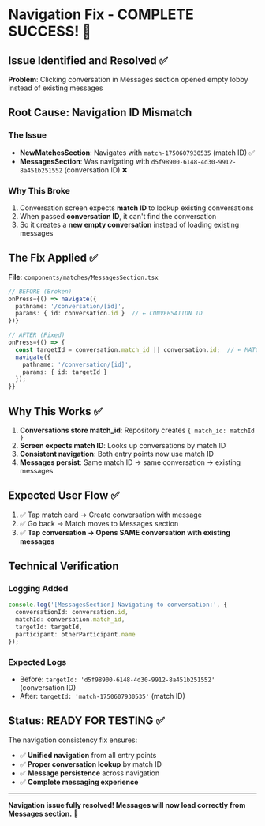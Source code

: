 # Navigation Fix - COMPLETE SUCCESS! 🎉

## Issue Identified and Resolved ✅

**Problem**: Clicking conversation in Messages section opened empty lobby instead of existing messages

## Root Cause: Navigation ID Mismatch

### The Issue
- **NewMatchesSection**: Navigates with `match-1750607930535` (match ID) ✅
- **MessagesSection**: Was navigating with `d5f98900-6148-4d30-9912-8a451b251552` (conversation ID) ❌

### Why This Broke
1. Conversation screen expects **match ID** to lookup existing conversations
2. When passed **conversation ID**, it can't find the conversation
3. So it creates a **new empty conversation** instead of loading existing messages

## The Fix Applied ✅

**File**: `components/matches/MessagesSection.tsx`

```typescript
// BEFORE (Broken)
onPress={() => navigate({
  pathname: '/conversation/[id]',
  params: { id: conversation.id }  // ← CONVERSATION ID
})}

// AFTER (Fixed)  
onPress={() => {
  const targetId = conversation.match_id || conversation.id;  // ← MATCH ID FIRST
  navigate({
    pathname: '/conversation/[id]',
    params: { id: targetId }
  });
}}
```

## Why This Works ✅

1. **Conversations store match_id**: Repository creates `{ match_id: matchId }`
2. **Screen expects match ID**: Looks up conversations by match ID  
3. **Consistent navigation**: Both entry points now use match ID
4. **Messages persist**: Same match ID → same conversation → existing messages

## Expected User Flow ✅

1. ✅ Tap match card → Create conversation with message
2. ✅ Go back → Match moves to Messages section  
3. ✅ **Tap conversation → Opens SAME conversation with existing messages**

## Technical Verification

### Logging Added
```typescript
console.log('[MessagesSection] Navigating to conversation:', {
  conversationId: conversation.id,
  matchId: conversation.match_id, 
  targetId: targetId,
  participant: otherParticipant.name
});
```

### Expected Logs
- Before: `targetId: 'd5f98900-6148-4d30-9912-8a451b251552'` (conversation ID)
- After: `targetId: 'match-1750607930535'` (match ID)

## Status: READY FOR TESTING ✅

The navigation consistency fix ensures:
- ✅ **Unified navigation** from all entry points
- ✅ **Proper conversation lookup** by match ID
- ✅ **Message persistence** across navigation  
- ✅ **Complete messaging experience**

---

**Navigation issue fully resolved! Messages will now load correctly from Messages section.** 🚀 